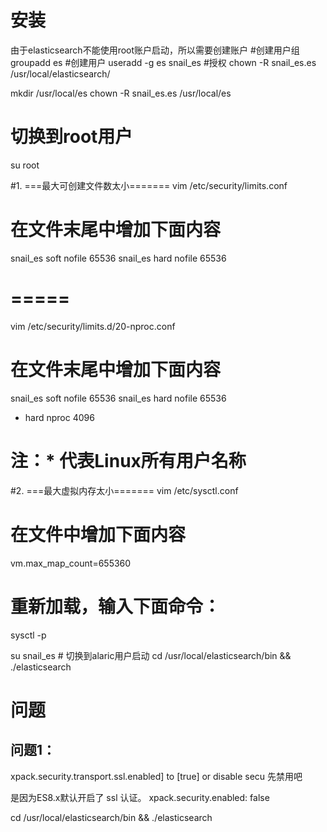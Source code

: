 # 安装
由于elasticsearch不能使用root账户启动，所以需要创建账户
#创建用户组
groupadd es
#创建用户
useradd -g es snail_es
#授权
chown -R snail_es.es /usr/local/elasticsearch/



mkdir /usr/local/es
chown -R snail_es.es /usr/local/es


# 切换到root用户
su root 

#1. ===最大可创建文件数太小=======
vim /etc/security/limits.conf 
# 在文件末尾中增加下面内容
snail_es soft nofile 65536
snail_es hard nofile 65536
# =====
vim /etc/security/limits.d/20-nproc.conf
# 在文件末尾中增加下面内容
snail_es soft nofile 65536
snail_es hard nofile 65536
*  hard    nproc     4096
# 注：* 代表Linux所有用户名称	

#2. ===最大虚拟内存太小=======
vim /etc/sysctl.conf
# 在文件中增加下面内容
vm.max_map_count=655360
# 重新加载，输入下面命令：
sysctl -p


su snail_es  # 切换到alaric用户启动
    cd /usr/local/elasticsearch/bin &&  ./elasticsearch

# 问题
## 问题1：
xpack.security.transport.ssl.enabled] to [true] or disable secu
先禁用吧

是因为ES8.x默认开启了 ssl 认证。
xpack.security.enabled: false

cd /usr/local/elasticsearch/bin &&  ./elasticsearch
